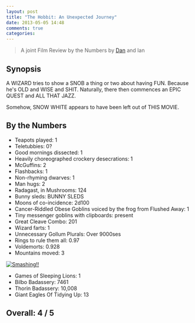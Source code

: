 ```yaml
---
layout: post
title: "The Hobbit: An Unexpected Journey"
date: 2013-05-05 14:48
comments: true
categories: 
---
```


> A joint Film Review by the Numbers by [Dan](http://www.vulpinedesigns.co.uk) and Ian

## Synopsis

A WIZARD tries to show a SNOB a thing or two about having FUN. Because he's OLD and WISE and SHIT. Naturally, there then commences an EPIC QUEST and ALL THAT JAZZ.

Somehow, SNOW WHITE appears to have been left out of THIS MOVIE.

## By the Numbers

* Teapots played: 1
* Teletubbies: 0?
* Good mornings dissected: 1
* Heavily choreographed crockery desecrations: 1
* McGuffins: 2
* Flashbacks: 1
* Non-rhyming dwarves: 1
* Man hugs: 2
* Radagast, in Mushrooms: 124
* Bunny sleds: BUNNY SLEDS
* Moons of co-incidence: 2d100
* Cancer-Riddled Obese Goblins voiced by the frog from Flushed Away: 1
* Tiny messenger goblins with clipboards: present
* Great Cleave Combo: 201
* Wizard farts: 1
* Unnecessary Gollum Plurals: Over 9000ses
* Rings to rule them all: 0.97
* Voldemorts: 0.928
* Mountains moved: 3

[![Smashing!!](//files.ianrenton.com/sites/filmreviews/the-hobbit/smashing.jpg)](//files.ianrenton.com/sites/filmreviews/the-hobbit/smashing.jpg)

* Games of Sleeping Lions: 1
* Bilbo Badassery: 7461
* Thorin Badassery: 10,008
* Giant Eagles Of Tidying Up: 13

## Overall: 4 / 5
